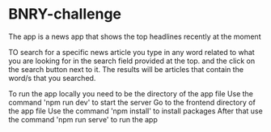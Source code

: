 # BNRY-challenge
 The app is a news app that shows the top headlines recently at the moment
 
 TO search for a specific news article you type in any word related to what you are looking for in the
 search field provided at the top. and the click on the search button next to it.
 The results will be articles that contain the word/s that you searched.

 To run the app locally you need to be the directory of the app file
Use the command 'npm run dev' to start the server
Go to the frontend directory of the app file
Use the command 'npm install' to install packages
After that use the command 'npm run serve' to run the app
